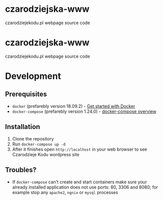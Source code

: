 # czarodziejska-www
czarodziejekodu.pl webpage source code

# czarodziejska-www
czarodziejekodu.pl webpage source code

# Development
## Prerequisites
* `docker` (prefarebly version 18.09.2) - [Get started with Docker](https://docs.docker.com/get-started/)
* `docker-compose` (prefarebly version 1.24.0) - [docker-compose overview](https://docs.docker.com/compose/overview/)

## Installation
1. Clone the repository
2. Run `docker-compose up -d`
3. After it finishes open `http://localhost` in your web browser to see Czarodzieje Kodu wordpress site

## Troubles?
* If `docker-compose` can't create and start containers make sure your already installed application does not use ports: 80, 3306 and 8080; for example stop any `apache2`, `ngnix` or `mysql` processes

